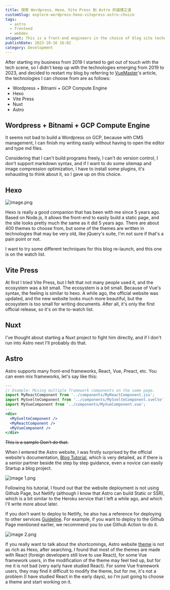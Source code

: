 ```yaml
---
title: 探索 Wordpress、Hexo、Vite Press 到 Astro 的選擇之道
customSlug: explore-wordpress-hexo-vitepress-astro-choice
tags:
  - astro
  - frontend
  - webdev
snippet: This is a front-end engineers in the choice of blog site technology comparison article, which contains now common Wordpress, Hexo, Vite Press, Astro.
publishDate: 2023-10-16 16:02
category: Development
---
```

After starting my business from 2019 I started to get out of touch with the tech scene, so I didn't keep up with the technologies emerging from 2019 to 2023, and decided to restart my blog by referring to [VueMaster](https://www.vuemastery.com/blog/nuxt-vs-vitepress-vs-astro)'s article, the technologies I can choose from are as follows:

* Wordpress + Bitnami + GCP Compute Engine
* Hexo
* Vite Press
* Nuxt
* Astro

## Wordpress + Bitnami + GCP Compute Engine

It seems not bad to build a Wordpress on GCP, because with CMS management, I can finish my writing easily without having to open the editor and type md files.

Considering that I can't build programs freely, I can't do version control, I don't support markdown syntax, and if I want to do some sitemap and image compression optimization, I have to install some plugins, it's exhausting to think about it, so I gave up on this choice.

## Hexo

![image.png](/images/hexo.png)

Hexo is really a good companion that has been with me since 5 years ago. Based on Node.js, it allows the front-end to easily build a static page, and the site looks pretty much the same as it did 5 years ago. There are about 400 themes to choose from, but some of the themes are written in technologies that may be very old, like jQuery's suite, I'm not sure if that's a pain point or not.

I want to try some different techniques for this blog re-launch, and this one is on the watch list.

## Vite Press

At first I tried Vite Press, but I felt that not many people used it, and the ecosystem was a bit small. The ecosystem is a bit small. Because of Vue's syntax, the feeling is similar to hexo. A while ago, the official website was updated, and the new website looks much more beautiful, but the ecosystem is too small for writing documents. After all, it's only the first official release, so it's on the to-watch list.

## Nuxt

I've thought about starting a Nuxt project to fight him directly, and if I don't run into Astro next I'll probably do that.

## Astro

Astro supports many front-end frameworks, React, Vue, Preact, etc. You can even mix frameworks, let's say like this:

```jsx
---
// Example: Mixing multiple framework components on the same page.
import MyReactComponent from '../components/MyReactComponent.jsx';
import MySvelteComponent from '../components/MySvelteComponent.svelte';
import MyVueComponent from '../components/MyVueComponent.vue';
---
<div>
  <MySvelteComponent />
  <MyReactComponent />
  <MyVueComponent />
</div>
```

~~This is a sample Don't do that.~~

When I entered the Astro website, I was firstly surprised by the official website's documentation, [Blog Tutorial](https://docs.astro.build/en/tutorial/0-introduction/), which is very detailed, as if there is a senior partner beside the step by step guidance, even a novice can easily Startup a blog project.

![image 1.png](/images/build-blog-so-easy-by-astro.png)

Following his tutorial, I found out that the website deployment is not using Github Page, but Netlify (although I know that Astro can build Static or SSR), which is a bit similar to the Heroku service that I left a while ago, and which I'll write more about later.

If you don't want to deploy to Netlify, he also has a reference for deploying to other services [Guideline](https://docs.astro.build/en/guides/deploy/). For example, if you want to deploy to the Github Page mentioned earlier, we recommend you to use Github Action to do it.

![image 2.png](/images/good-doc-let-me-cry.png)

If you really want to talk about the shortcomings, Astro website [theme](https://astro.build/themes/) is not as rich as Hexo, after searching, I found that most of the themes are made with React (foreign developers still love to use React), for some Vue framework users, in the modification of the theme may feel tied up, but for me it is not bad (very early have studied React). For some Vue framework users, they may find it difficult to modify the theme, but for me, it's not a problem (I have studied React in the early days), so I'm just going to choose a theme and start working on it.